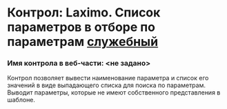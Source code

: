﻿---
description: 2.4.9.1
---
# Контрол: Laximo. Список параметров в отборе по параметрам [служебный](!)
### Имя контрола в веб-части: <не задано>
Контрол позволяет вывести наименование параметра и список его значений в виде выпадающего списка для поиска по параметрам. Выводит параметры, которые не имеют собственного представления в шаблоне.
